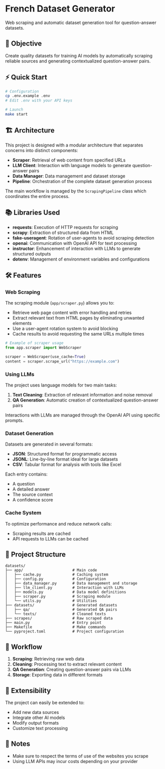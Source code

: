# French Dataset Generator

Web scraping and automatic dataset generation tool for question-answer datasets.

## 🎯 Objective

Create quality datasets for training AI models by automatically scraping reliable sources and generating contextualized question-answer pairs.

## ⚡ Quick Start

```bash
# Configuration
cp .env.example .env
# Edit .env with your API keys

# Launch
make start
```

## 🏗️ Architecture

This project is designed with a modular architecture that separates concerns into distinct components:

- **Scraper**: Retrieval of web content from specified URLs
- **LLM Client**: Interaction with language models to generate question-answer pairs
- **Data Manager**: Data management and dataset storage
- **Pipeline**: Orchestration of the complete dataset generation process

The main workflow is managed by the `ScrapingPipeline` class which coordinates the entire process.

## 📚 Libraries Used

- **requests**: Execution of HTTP requests for scraping
- **scrapy**: Extraction of structured data from HTML
- **fake-useragent**: Rotation of user-agents to avoid scraping detection
- **openai**: Communication with OpenAI API for text processing
- **instructor**: Enhancement of interaction with LLMs to generate structured outputs
- **dotenv**: Management of environment variables and configurations

## 🛠️ Features

### Web Scraping

The scraping module (`app/scraper.py`) allows you to:
- Retrieve web page content with error handling and retries
- Extract relevant text from HTML pages by eliminating unwanted elements
- Use a user-agent rotation system to avoid blocking
- Cache results to avoid requesting the same URLs multiple times

```python
# Example of scraper usage
from app.scraper import WebScraper

scraper = WebScraper(use_cache=True)
content = scraper.scrape_url("https://example.com")
```

### Using LLMs

The project uses language models for two main tasks:

1. **Text Cleaning**: Extraction of relevant information and noise removal
2. **QA Generation**: Automatic creation of contextualized question-answer pairs

Interactions with LLMs are managed through the OpenAI API using specific prompts.

### Dataset Generation

Datasets are generated in several formats:
- **JSON**: Structured format for programmatic access
- **JSONL**: Line-by-line format ideal for large datasets
- **CSV**: Tabular format for analysis with tools like Excel

Each entry contains:
- A question
- A detailed answer
- The source context
- A confidence score

### Cache System

To optimize performance and reduce network calls:
- Scraping results are cached
- API requests to LLMs can be cached

## 📂 Project Structure

```
datasets/
├── app/                      # Main code
│   ├── cache.py              # Caching system
│   ├── config.py             # Configuration
│   ├── data_manager.py       # Data management and storage
│   ├── llm_client.py         # Interaction with LLMs
│   ├── models.py             # Data model definitions
│   ├── scraper.py            # Scraping module
│   └── utils.py              # Utilities
├── datasets/                 # Generated datasets
│   ├── qa/                   # Generated QA pairs
│   └── texts/                # Cleaned texts
├── scrapes/                  # Raw scraped data
├── main.py                   # Entry point
├── Makefile                  # Make commands
└── pyproject.toml            # Project configuration
```

## 🔄 Workflow

1. **Scraping**: Retrieving raw web data
2. **Cleaning**: Processing text to extract relevant content
3. **QA Generation**: Creating question-answer pairs via LLMs
4. **Storage**: Exporting data in different formats

## 🧩 Extensibility

The project can easily be extended to:
- Add new data sources
- Integrate other AI models
- Modify output formats
- Customize text processing

## 📝 Notes

- Make sure to respect the terms of use of the websites you scrape
- Using LLM APIs may incur costs depending on your provider

